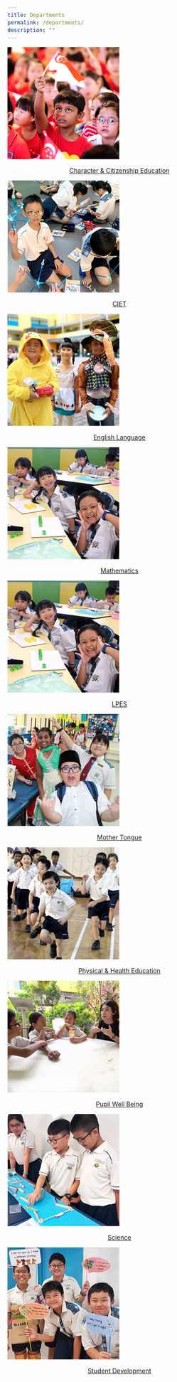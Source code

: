 ```yaml
---
title: Departments
permalink: /departments/
description: ""
---
```

<img style="width: 50%;" src="/images/d1.jpeg" />
<p style="text-align: center;"><a href="/departments/character-n-citizenship-education" target="">Character &amp; Citizenship Education</a></p>
<img style="width: 50%;" src="/images/d2.jpeg" />
<p style="text-align: center;"><a href="/departments/curriculum-innovation-n-educational-technology" target="">CIET</a></p>
<img style="width: 50%;" src="/images/d3.jpeg" />
<p style="text-align: center;"><a href="/departments/english-language" target="">English Language</a></p>
<img style="width: 50%;" src="/images/d4.jpeg" />
<p style="text-align: center;"><a href="/departments/mathematics" target="">Mathematics</a></p>
<img style="width: 50%;" src="/images/d5.jpeg" />
<p style="text-align: center;"><a href="/departments/learners-profile-and-education-support" target="">LPES</a></p>
<img style="width: 50%;" src="/images/d6.jpeg" />
<p style="text-align: center;"><a href="/departments/mother-tongue-languages" target="">Mother Tongue</a></p>
<img style="width: 50%;" src="/images/d7.jpeg" />
<p style="text-align: center;"><a href="/departments/departments/physical-n-health-education-cca-n-aesthetics" target="">Physical & Health Education</a></p>
<img style="width: 50%;" src="/images/d8.jpeg" />
<p style="text-align: center;"><a href="/departments/pupil-well-being" target="">Pupil Well Being</a></p>
<img style="width: 50%;" src="/images/d9.jpeg" />
<p style="text-align: center;"><a href="/departments/science" target="">Science</a></p>
<img style="width: 50%;" src="/images/d10.jpeg" />
<p style="text-align: center;"><a href="/departments/student-development" target="">Student Development</a></p>

